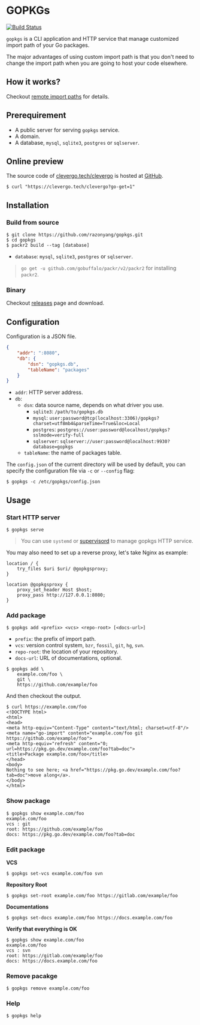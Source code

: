# GOPKGs
[![Build Status](https://img.shields.io/travis/razonyang/gopkgs?style=flat-square)](https://travis-ci.org/razonyang/gopkgs)

`gopkgs` is a CLI application and HTTP service that manage customized import path of your Go packages.

The major advantages of using custom import path is that you don't need to change the import path when you are going to host your code elsewhere.

## How it works?

Checkout [remote import paths](https://golang.org/cmd/go/#hdr-Remote_import_paths) for details.

## Prerequirement

- A public server for serving `gopkgs` service.
- A domain.
- A database, `mysql`, `sqlite3`, `postgres` or `sqlserver`.


## Online preview

The source code of [clevergo.tech/clevergo](https://github.com/clevergo/clevergo/blob/master/go.mod) is hosted at [GitHub](https://github.com/clevergo/clevergo).

```shell
$ curl "https://clevergo.tech/clevergo?go-get=1"
```

## Installation

### Build from source

```shell
$ git clone https://github.com/razonyang/gopkgs.git
$ cd gopkgs
$ packr2 build --tag [database]
```

- `database`: `mysql`, `sqlite3`, `postgres` or `sqlserver`.

> `go get -u github.com/gobuffalo/packr/v2/packr2` for installing `packr2`.

### Binary

Checkout [releases](https://github.com/razonyang/gopkgs/releases) page and download.

## Configuration

Configuration is a JSON file.

```json
{
    "addr": ":8080",
    "db": {
        "dsn": "gopkgs.db",
        "tableName": "packages"
    }
}
```

- `addr`: HTTP server address.
- `db`:
    - `dsn`: data source name, depends on what driver you use.
        - `sqlite3`: `/path/to/gopkgs.db`
        - `mysql`: `user:password@tcp(localhost:3306)/gopkgs?charset=utf8mb4&parseTime=True&loc=Local`
        - `postgres`: `postgres://user:password@localhost/gopkgs?sslmode=verify-full`
        - `sqlserver`: `sqlserver://user:password@localhost:9930?database=gopkgs`
    - `tableName`: the name of packages table.

The `config.json` of the current directory will be used by default, you can specify the configuration file via `-c` or `--config` flag:

```shell
$ gopkgs -c /etc/gopkgs/config.json
```

## Usage

### Start HTTP server

```shell
$ gopkgs serve
```

> You can use `systemd` or [supervisord](http://supervisord.org/) to manage gopkgs HTTP service.

You may also need to set up a reverse proxy, let's take Nginx as example:

```nginx
location / {
    try_files $uri $uri/ @gopkgsproxy;
}

location @gopkgsproxy {
    proxy_set_header Host $host;
    proxy_pass http://127.0.0.1:8080;
}  
```

### Add package

```shell
$ gopkgs add <prefix> <vcs> <repo-root> [<docs-url>]
```

- `prefix`: the prefix of import path.
- `vcs`: version control system, `bzr`, `fossil`, `git`, `hg`, `svn`.
- `repo-root`: the location of your repository.
- `docs-url`: URL of documentations, optional.

```shell
$ gopkgs add \
    example.com/foo \
    git \
    https://github.com/example/foo
```

And then checkout the output.

```shell
$ curl https://example.com/foo
<!DOCTYPE html>
<html>
<head>
<meta http-equiv="Content-Type" content="text/html; charset=utf-8"/>
<meta name="go-import" content="example.com/foo git https://github.com/example/foo">
<meta http-equiv="refresh" content="0; url=https://pkg.go.dev/example.com/foo?tab=doc">
<title>Package example.com/foo</title>
</head>
<body>
Nothing to see here; <a href="https://pkg.go.dev/example.com/foo?tab=doc">move along</a>.
</body>
</html>
```

### Show package

```shell
$ gopkgs show example.com/foo
example.com/foo
vcs : git
root: https://github.com/example/foo
docs: https://pkg.go.dev/example.com/foo?tab=doc
```

### Edit package

**VCS**

```shell
$ gopkgs set-vcs example.com/foo svn
```

**Repository Root**

```shell
$ gopkgs set-root example.com/foo https://gitlab.com/example/foo
```

**Documentations**

```shell
$ gopkgs set-docs example.com/foo https://docs.example.com/foo
```

**Verify that everything is OK**

```shell
$ gopkgs show example.com/foo
example.com/foo
vcs : svn
root: https://gitlab.com/example/foo
docs: https://docs.example.com/foo
```

### Remove pacakge

```shell
$ gopkgs remove example.com/foo
```

### Help

```shell
$ gopkgs help
```
